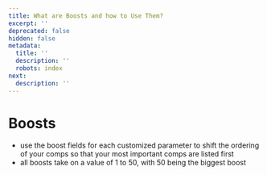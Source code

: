 ```yaml
---
title: What are Boosts and how to Use Them?
excerpt: ''
deprecated: false
hidden: false
metadata:
  title: ''
  description: ''
  robots: index
next:
  description: ''
---
```

# Boosts

* use the boost fields for each customized parameter to shift the ordering of your comps so that your most important comps are listed first
* all boosts take on a value of 1 to 50, with 50 being the biggest boost
